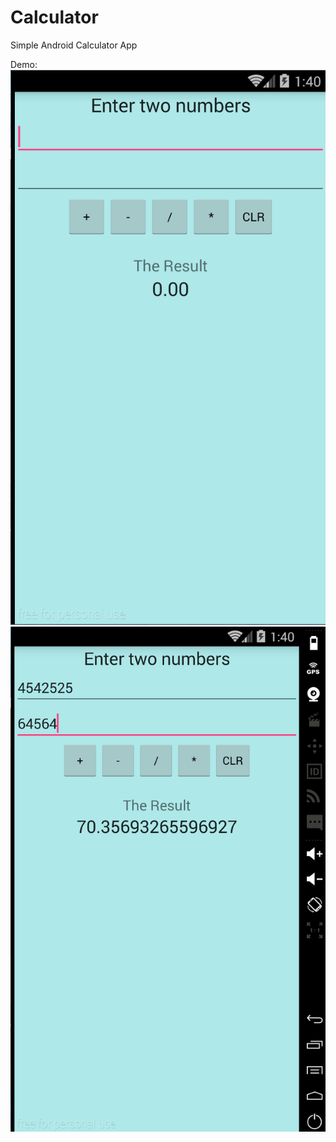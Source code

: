 # Calculator
Simple Android Calculator App

Demo:
![alt tag](https://github.com/o3dwade/Calculator/blob/master/Photo1.png)
![alt tag](https://github.com/o3dwade/Calculator/blob/master/Photo2.png)

